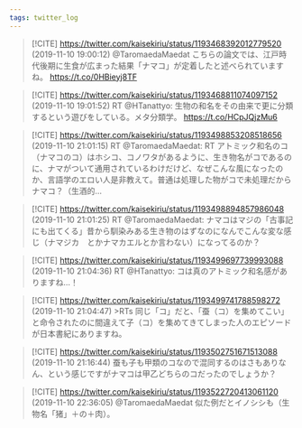 ```yaml
---
tags: twitter_log
---
```


> [!CITE] https://twitter.com/kaisekiriu/status/1193468392012779520 (2019-11-10 19:00:12)
> @TaromaedaMaedat こちらの論文では、江戸時代後期に生食が広まった結果「ナマコ」が定着したと述べられていますね。
> https://t.co/0HBieyj8TF

> [!CITE] https://twitter.com/kaisekiriu/status/1193468811074097152 (2019-11-10 19:01:52)
> RT @HTanattyo: 生物の和名をその由来で更に分類するという遊びをしている。メタ分類学。 https://t.co/HCpJQjzMu6

> [!CITE] https://twitter.com/kaisekiriu/status/1193498853208518656 (2019-11-10 21:01:15)
> RT @TaromaedaMaedat: RT アトミック和名のコ（ナマコのコ）はホシコ、コノワタがあるように、生き物名がコであるのに、ナマがついて通用されているわけだけど、なぜこんな風になったのか、言語学のエロい人是非教えて。普通は処理した物がコで未処理だからナマコ？（生酒的…

> [!CITE] https://twitter.com/kaisekiriu/status/1193498894857986048 (2019-11-10 21:01:25)
> RT @TaromaedaMaedat: ナマコはマジの「古事記にも出てくる」昔から馴染みある生き物のはずなのになんでこんな変な感じ（ナマジカ　とかナマカエルとか言わない）になってるのか？

> [!CITE] https://twitter.com/kaisekiriu/status/1193499697739993088 (2019-11-10 21:04:36)
> RT @HTanattyo: コは真のアトミック和名感がありますね…！

> [!CITE] https://twitter.com/kaisekiriu/status/1193499741788598272 (2019-11-10 21:04:47)
> &gt;RTs
> 同じ「コ」だと、「蚕（コ）を集めてこい」と命令されたのに間違えて子（コ）を集めてきてしまった人のエピソードが日本書紀にありますね。

> [!CITE] https://twitter.com/kaisekiriu/status/1193502751671513088 (2019-11-10 21:16:44)
> 蚕も子も甲類のコなので混同するのはさもありなん、という感じですがナマコは甲乙どちらのコだったのでしょうか？

> [!CITE] https://twitter.com/kaisekiriu/status/1193522720413061120 (2019-11-10 22:36:05)
> @TaromaedaMaedat 似た例だとイノシシも（生物名「猪」＋の＋肉）。
